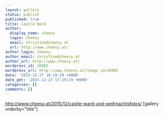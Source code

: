 ```yaml
---
layout: gallery
status: publish
published: true
title: Castle Ward
author:
  display_name: cheesy
  login: cheesy
  email: christine@cheesy.at
  url: http://www.cheesy.at/
author_login: cheesy
author_email: christine@cheesy.at
author_url: http://www.cheesy.at/
wordpress_id: 26982
wordpress_url: http://www.cheesy.at/?page_id=26982
date: '2015-12-27 18:19:29 +0000'
date_gmt: '2015-12-27 17:19:29 +0000'
categories: []
comments: []
---
```

http://www.cheesy.at/2015/12/castle-ward-und-weihnachtsfotos/
[gallery orderby="title"]
